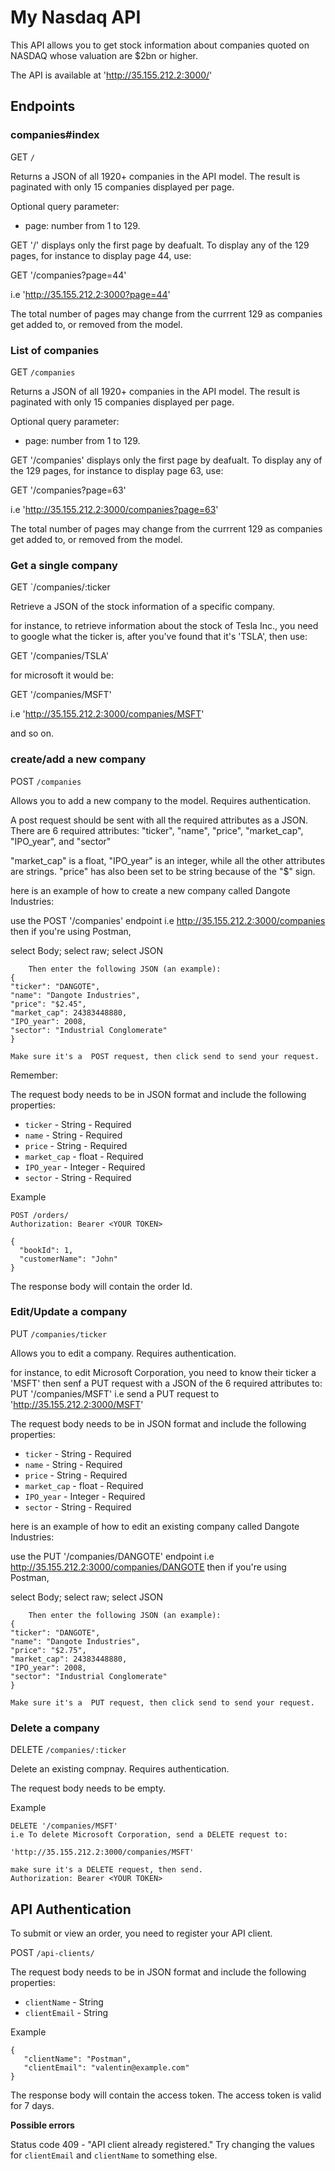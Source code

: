 # My Nasdaq API #

This API allows you to get stock information about companies quoted on NASDAQ whose valuation are $2bn or higher.

The API is available at 'http://35.155.212.2:3000/'

## Endpoints ##

### companies#index ###

GET `/`

Returns a JSON of all 1920+ companies in the API model.
The result is paginated with only 15 companies displayed per page.


Optional query parameter:

- page: number from 1 to 129.

GET '/' displays only the first page by deafualt.
To display any of the 129 pages, for instance to display page 44, use:

GET '/companies?page=44'

i.e 'http://35.155.212.2:3000?page=44'

The total number of pages may change from the currrent 129 as companies get added to, or removed from the model.

### List of companies ###

GET `/companies`

Returns a JSON of all 1920+ companies in the API model.
The result is paginated with only 15 companies displayed per page.


Optional query parameter:

- page: number from 1 to 129.

GET '/companies' displays only the first page by deafualt.
To display any of the 129 pages, for instance to display page 63, use:

GET '/companies?page=63'

i.e 'http://35.155.212.2:3000/companies?page=63'

The total number of pages may change from the currrent 129 as companies get added to, or removed from the model.


### Get a single company ###

GET `/companies/:ticker

Retrieve a JSON of the stock information of a specific company.

for instance, to retrieve information about the stock of Tesla Inc., you need to google what the ticker is, after you've found that it's 'TSLA', then use:

GET '/companies/TSLA'

for microsoft it would be:

GET '/companies/MSFT'

i.e 'http://35.155.212.2:3000/companies/MSFT'

and so on.


### create/add a new company ###

POST `/companies`

Allows you to add a new company to the model. Requires authentication.

A post request should be sent with all the required attributes as a JSON.
There are 6 required attributes: "ticker", "name", "price", "market_cap", "IPO_year", and "sector"

"market_cap" is a float, "IPO_year" is an integer, while all the other attributes are strings.
"price" has also been set to be string because of the "$" sign.

here is an example of how to create a new company called Dangote Industries:


use the  POST '/companies' endpoint
i.e http://35.155.212.2:3000/companies
then if you're using Postman,

select Body;
    select raw;
        select JSON

        Then enter the following JSON (an example):
    {
    "ticker": "DANGOTE",
    "name": "Dangote Industries",
    "price": "$2.45",
    "market_cap": 24383448880,
    "IPO_year": 2008,
    "sector": "Industrial Conglomerate"
    }

    Make sure it's a  POST request, then click send to send your request.


 Remember:

The request body needs to be in JSON format and include the following properties:

 - `ticker` - String - Required
 - `name` - String - Required
 - `price` - String - Required
 - `market_cap` - float - Required
 - `IPO_year` - Integer - Required
 - `sector` - String - Required

Example
```
POST /orders/
Authorization: Bearer <YOUR TOKEN>

{
  "bookId": 1,
  "customerName": "John"
}
```

The response body will contain the order Id.

### Edit/Update a company ###

PUT `/companies/ticker`

Allows you to edit a company. Requires authentication.

for instance, to edit Microsoft Corporation, you need to know their ticker a 'MSFT'
then senf a PUT request with a JSON of the 6 required attributes to:
PUT '/companies/MSFT'
i.e send a PUT request to 'http://35.155.212.2:3000/MSFT'


The request body needs to be in JSON format and include the following properties:

 - `ticker` - String - Required
 - `name` - String - Required
 - `price` - String - Required
 - `market_cap` - float - Required
 - `IPO_year` - Integer - Required
 - `sector` - String - Required

here is an example of how to edit an existing company called Dangote Industries:


use the  PUT '/companies/DANGOTE' endpoint
i.e http://35.155.212.2:3000/companies/DANGOTE
then if you're using Postman,

select Body;
    select raw;
        select JSON

        Then enter the following JSON (an example):
    {
    "ticker": "DANGOTE",
    "name": "Dangote Industries",
    "price": "$2.75",
    "market_cap": 24383448880,
    "IPO_year": 2008,
    "sector": "Industrial Conglomerate"
    }

    Make sure it's a  PUT request, then click send to send your request.

### Delete a company ###

DELETE `/companies/:ticker`

Delete an existing compnay. Requires authentication.

The request body needs to be empty.

 Example
```
DELETE '/companies/MSFT'
i.e To delete Microsoft Corporation, send a DELETE request to:

'http://35.155.212.2:3000/companies/MSFT'

make sure it's a DELETE request, then send.
Authorization: Bearer <YOUR TOKEN>
```

## API Authentication ##

To submit or view an order, you need to register your API client.

POST `/api-clients/`

The request body needs to be in JSON format and include the following properties:

 - `clientName` - String
 - `clientEmail` - String

 Example

 ```
 {
    "clientName": "Postman",
    "clientEmail": "valentin@example.com"
}
 ```

The response body will contain the access token. The access token is valid for 7 days.

**Possible errors**

Status code 409 - "API client already registered." Try changing the values for `clientEmail` and `clientName` to something else.
